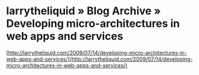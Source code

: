<!--
id: 141538655
link: http://tumblr.atmos.org/post/141538655/larrytheliquid-blog-archive-developing
slug: larrytheliquid-blog-archive-developing
date: Tue Jul 14 2009 09:28:14 GMT-0700 (PDT)
publish: 2009-07-014
tags: 
title: larrytheliquid  » Blog Archive   » Developing micro-architectures in web apps and services
-->


larrytheliquid  » Blog Archive   » Developing micro-architectures in web apps and services
==========================================================================================

[http://larrytheliquid.com/2009/07/14/developing-micro-architectures-in-web-apps-and-services/](http://larrytheliquid.com/2009/07/14/developing-micro-architectures-in-web-apps-and-services/)

